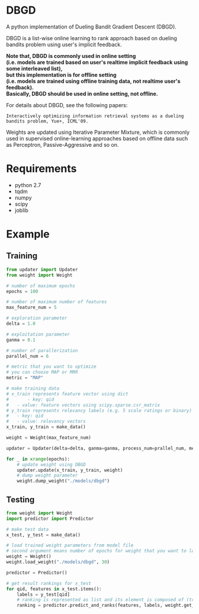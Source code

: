 # DBGD
A python implementation of Dueling Bandit Gradient Descent (DBGD).

DBGD is a list-wise online learning to rank approach based on dueling bandits problem using user's implicit feedback.

**Note that, DBGD is commonly used in online setting  
  (i.e. models are trained based on user's realtime implicit feedback using some interleaved list),  
but this implementation is for offline setting  
  (i.e. models are trained using offline training data, not realtime user's feedback).  
Basically, DBGD should be used in online setting, not offline.**

For details about DBGD, see the following papers:
```
Interactively optimizing information retrieval systems as a dueling bandits problem, Yue+, ICML'09.
```

Weights are updated using Iterative Parameter Mixture, which is commonly used in supervised online-learning approaches based on offline data such as Perceptron, Passive-Aggressive and so on.

# Requirements
* python 2.7
* tqdm
* numpy
* scipy
* joblib

# Example
## Training
```python
from updater import Updater
from weight import Weight

# number of maximum epochs
epochs = 100

# number of maximum number of features
max_feature_num = 5

# exploration parameter
delta = 1.0

# exploitation parameter
ganma = 0.1

# number of parallerization
parallel_num = 6

# metric that you want to optimize
# you can choose MAP or MRR
metric = "MAP"

# make training data
# x_train represents feature vector using dict
#       - key: qid
#	- value: feature vectors using scipy.sparse.csr_matrix
# y_train represents relevancy labels (e.g. 5 scale ratings or binary) corresponding to each feature_vector using dict
#	- key: qid
#	- value: relevancy vectors
x_train, y_train = make_data()

weight = Weight(max_feature_num)

updater = Updater(delta=delta, ganma=ganma, process_num=prallel_num, metric=metric)

for _ in xrange(epochs):
	# update weight using DBGD
	updater.update(x_train, y_train, weight)
	# dump weight parameter
	weight.dump_weight("./models/dbgd")
```

## Testing
```python
from weight import Weight
import predictor import Predictor

# make test data
x_test, y_test = make_data()

# load trained weight parameters from model file
# second argument means number of epochs for weight that you want to load
weight = Weight()
weight.load_weight("./models/dbgd", 30)

predictor = Predictor()

# get result rankings for x_test
for qid, features in x_test.items():
	labels = y_test[qid]
	# ranking is represented as list and its element is composed of (true_label, case_id, score) by descending order of score
	ranking = predictor.predict_and_ranks(features, labels, weight.get_weight())
```
